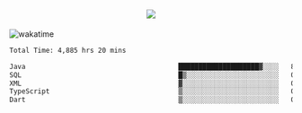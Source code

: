 <h1 align="center">
  <img src="https://readme-typing-svg.herokuapp.com/?font=Righteous&size=35&center=true&vCenter=true&width=500&height=70&duration=4000&lines=Hi!+%F0%9F%91%8B+I%27m+Ali%20Osman!;" />
</h1>


![wakatime](https://wakatime.com/share/@aliosmanoktar/3a8ffe71-6da4-4964-913b-2f09afbe53bf.svg?cache=none)
<!--START_SECTION:waka-->

```txt
Total Time: 4,885 hrs 20 mins

Java                                      ████████████████████▓░░░░   83.25 %
SQL                                       █▒░░░░░░░░░░░░░░░░░░░░░░░   05.87 %
XML                                       ▓░░░░░░░░░░░░░░░░░░░░░░░░   02.06 %
TypeScript                                ▒░░░░░░░░░░░░░░░░░░░░░░░░   01.49 %
Dart                                      ▒░░░░░░░░░░░░░░░░░░░░░░░░   01.42 %
```

<!--END_SECTION:waka-->


